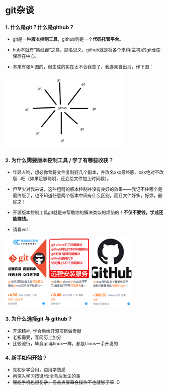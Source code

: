 # git杂谈


### 1. 什么是git？什么是github？

- git是一种**版本控制工具**，github则是一个**代码托管平台**。

- hub本就有“集线器”之意，顾名思义，github就是将各个末稍(主机)的git仓库保存在中心.

- 本来有张AI图的，但生成的实在太不合我意了，我遂亲自出马，作下图：

<img src="./pics/hub.png" alt="hub" style="zoom: 67%;" />

### 2. 为什么需要版本控制工具 / 学了有哪些收获？

- 年轻人哟，想必你曾将文件复制好几个副本，并改名xxx最终版、xxx绝对不改版...吧（如果足够聪明，还会给文件加上时间戳）。

- 但至少对我来说，这些粗糙的版本控制并没有良好的效果——我记不住哪个是最终版了，也不知道任意两个版本中间有什么区别，而且文件好多，好烦，删除之！

- 开源版本控制工具git就是来帮助你的解决类似的烦恼的！**不仅不要钱，学成还能赚钱。**

- 请看vcr :

<img src="./pics/res.png" alt="res" style="zoom: 42%;" />

### 3. 为什么选择git 与 github？

- 开源精神, 学会后给开源项目做贡献
- 老板需要，写简历上加分
- 比较流行，毕竟git与linux一样，都是Linus一手开发的



### 4. 新手如何开始？

- 先初步学会用，边用学熟悉
- 再深入学习按键/命令背后发生的事
- ~~智能手机也很复杂，但点点屏幕会操作不也就够了嘛~~ :D

